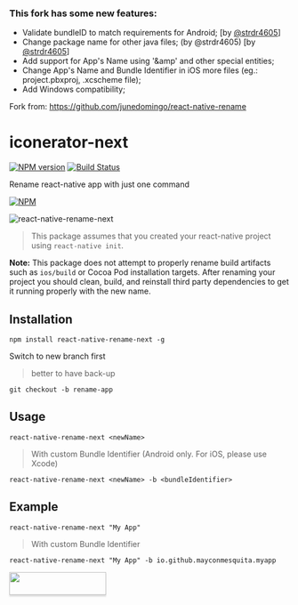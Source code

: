 ### This fork has some new features:
- Validate bundleID to match requirements for Android; [by [@strdr4605](https://github.com/strdr4605)]
- Change package name for other java files; (by @strdr4605) [by [@strdr4605](https://github.com/strdr4605)]
- Add support for App's Name using '&amp' and other special entities;
- Change App's Name and Bundle Identifier in iOS more files (eg.: project.pbxproj, .xcscheme file);
- Add Windows compatibility;

Fork from: https://github.com/junedomingo/react-native-rename

# iconerator-next

[![NPM version](https://badge.fury.io/js/react-native-rename-next.svg)](http://badge.fury.io/js/react-native-rename-next)
[![Build Status](https://secure.travis-ci.org/mayconmesquita/react-native-rename-next.png)](http://travis-ci.org/mayconmesquita/react-native-rename-next)

Rename react-native app with just one command

[![NPM](https://nodei.co/npm/react-native-rename-next.png?downloads=true)](https://nodei.co/npm/react-native-rename-next/)

![react-native-rename-next](https://cloud.githubusercontent.com/assets/5106887/24444940/cbcb0a58-149a-11e7-9714-2c7bf5254b0d.gif)

> This package assumes that you created your react-native project using `react-native init`.

**Note:** This package does not attempt to properly rename build artifacts such as `ios/build` or Cocoa Pod installation targets. After renaming your project you should clean, build, and reinstall third party dependencies to get it running properly with the new name.

## Installation
```
npm install react-native-rename-next -g
```

Switch to new branch first
> better to have back-up

```
git checkout -b rename-app
```

## Usage
```
react-native-rename-next <newName>
```

> With custom Bundle Identifier (Android only. For iOS, please use Xcode)
```
react-native-rename-next <newName> -b <bundleIdentifier>
```

## Example
```
react-native-rename-next "My App"
```
> With custom Bundle Identifier
```
react-native-rename-next "My App" -b io.github.mayconmesquita.myapp
```

<a href="https://www.buymeacoffee.com/mayconmesquita"><img src="https://www.buymeacoffee.com/assets/img/custom_images/orange_img.png" style="height: 41px !important;width: 174px !important;box-shadow: 0px 3px 2px 0px rgba(190, 190, 190, 0.5) !important;-webkit-box-shadow: 0px 3px 2px 0px rgba(190, 190, 190, 0.5) !important;"  target="_blank"></a>